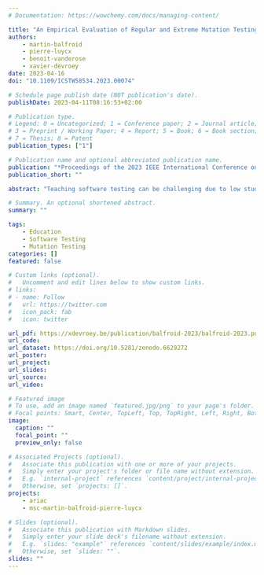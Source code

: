 ```yaml
---
# Documentation: https://wowchemy.com/docs/managing-content/

title: "An Empirical Evaluation of Regular and Extreme Mutation Testing for Teaching Software Testing"
authors: 
    - martin-balfroid
    - pierre-luycx
    - benoit-vanderose
    - xavier-devroey
date: 2023-04-16
doi: "10.1109/ICSTW58534.2023.00074"

# Schedule page publish date (NOT publication's date).
publishDate: 2023-04-11T08:16:53+02:00

# Publication type.
# Legend: 0 = Uncategorized; 1 = Conference paper; 2 = Journal article;
# 3 = Preprint / Working Paper; 4 = Report; 5 = Book; 6 = Book section;
# 7 = Thesis; 8 = Patent
publication_types: ["1"]

# Publication name and optional abbreviated publication name.
publication: "*Proceedings of the 2023 IEEE International Conference on Software Testing, Verification and Validation Workshops (ICSTW '23)*"
publication_short: ""

abstract: "Teaching software testing can be challenging due to low student interest, high cognitive load, and lack of alignment with industry needs. Previous research has attempted to address these challenges by using mutation testing, which involves intentionally introducing faults into the code to measure the ability of a test suite to detect faults. Although this method has been proven effective in teaching software testing, it can sometimes be difficult for a novice to write a test to kill some mutants because they are too subtle and there are no hints. In contrast, extreme mutation testing involves more evident changes (e.g., removing a method body) that may be easier for novice testers to identify. This paper investigates extreme mutation testing as an alternative to teaching software testing by comparing it to regular mutation testing in an empirical evaluation with two undergraduate classes. Our results show that both can help teach software testing, with regular mutation testing slightly more effective, and both types of reports were considered clear by a similar number of students."

# Summary. An optional shortened abstract.
summary: ""

tags: 
    - Education
    - Software Testing
    - Mutation Testing
categories: []
featured: false

# Custom links (optional).
#   Uncomment and edit lines below to show custom links.
# links:
# - name: Follow
#   url: https://twitter.com
#   icon_pack: fab
#   icon: twitter

url_pdf: https://xdevroey.be/publication/balfroid-2023/balfroid-2023.pdf
url_code:
url_dataset: https://doi.org/10.5281/zenodo.6629272
url_poster:
url_project:
url_slides:
url_source:
url_video:

# Featured image
# To use, add an image named `featured.jpg/png` to your page's folder. 
# Focal points: Smart, Center, TopLeft, Top, TopRight, Left, Right, BottomLeft, Bottom, BottomRight.
image:
  caption: ""
  focal_point: ""
  preview_only: false

# Associated Projects (optional).
#   Associate this publication with one or more of your projects.
#   Simply enter your project's folder or file name without extension.
#   E.g. `internal-project` references `content/project/internal-project/index.md`.
#   Otherwise, set `projects: []`.
projects: 
    - ariac
    - msc-martin-balfroid-pierre-luycx

# Slides (optional).
#   Associate this publication with Markdown slides.
#   Simply enter your slide deck's filename without extension.
#   E.g. `slides: "example"` references `content/slides/example/index.md`.
#   Otherwise, set `slides: ""`.
slides: ""
---
```

